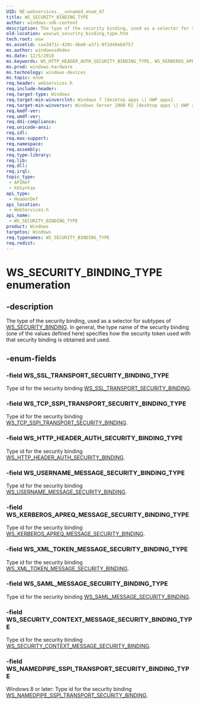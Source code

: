 ```yaml
---
UID: NE:webservices.__unnamed_enum_47
title: WS_SECURITY_BINDING_TYPE
author: windows-sdk-content
description: The type of the security binding, used as a selector for subtypes of WS_SECURITY_BINDING.
old-location: wsw\ws_security_binding_type.htm
tech.root: wsw
ms.assetid: caa3d71c-420c-4be0-a371-0f2d48ebd757
ms.author: windowssdkdev
ms.date: 12/5/2018
ms.keywords: WS_HTTP_HEADER_AUTH_SECURITY_BINDING_TYPE, WS_KERBEROS_APREQ_MESSAGE_SECURITY_BINDING_TYPE, WS_NAMEDPIPE_SSPI_TRANSPORT_SECURITY_BINDING_TYPE, WS_SAML_MESSAGE_SECURITY_BINDING_TYPE, WS_SECURITY_BINDING_TYPE, WS_SECURITY_BINDING_TYPE enumeration [Web Services for Windows], WS_SECURITY_CONTEXT_MESSAGE_SECURITY_BINDING_TYPE, WS_SSL_TRANSPORT_SECURITY_BINDING_TYPE, WS_TCP_SSPI_TRANSPORT_SECURITY_BINDING_TYPE, WS_USERNAME_MESSAGE_SECURITY_BINDING_TYPE, WS_XML_TOKEN_MESSAGE_SECURITY_BINDING_TYPE, webservices/WS_HTTP_HEADER_AUTH_SECURITY_BINDING_TYPE, webservices/WS_KERBEROS_APREQ_MESSAGE_SECURITY_BINDING_TYPE, webservices/WS_NAMEDPIPE_SSPI_TRANSPORT_SECURITY_BINDING_TYPE, webservices/WS_SAML_MESSAGE_SECURITY_BINDING_TYPE, webservices/WS_SECURITY_BINDING_TYPE, webservices/WS_SECURITY_CONTEXT_MESSAGE_SECURITY_BINDING_TYPE, webservices/WS_SSL_TRANSPORT_SECURITY_BINDING_TYPE, webservices/WS_TCP_SSPI_TRANSPORT_SECURITY_BINDING_TYPE, webservices/WS_USERNAME_MESSAGE_SECURITY_BINDING_TYPE, webservices/WS_XML_TOKEN_MESSAGE_SECURITY_BINDING_TYPE, wsw.ws_security_binding_type
ms.prod: windows-hardware
ms.technology: windows-devices
ms.topic: enum
req.header: webservices.h
req.include-header: 
req.target-type: Windows
req.target-min-winverclnt: Windows 7 [desktop apps \| UWP apps]
req.target-min-winversvr: Windows Server 2008 R2 [desktop apps \| UWP apps]
req.kmdf-ver: 
req.umdf-ver: 
req.ddi-compliance: 
req.unicode-ansi: 
req.idl: 
req.max-support: 
req.namespace: 
req.assembly: 
req.type-library: 
req.lib: 
req.dll: 
req.irql: 
topic_type:
 - APIRef
 - kbSyntax
api_type:
 - HeaderDef
api_location:
 - WebServices.h
api_name:
 - WS_SECURITY_BINDING_TYPE
product: Windows
targetos: Windows
req.typenames: WS_SECURITY_BINDING_TYPE
req.redist: 
---
```


# WS_SECURITY_BINDING_TYPE enumeration


## -description


The type of the security binding, used as a selector for subtypes of
<a href="https://msdn.microsoft.com/6c0663e8-ae73-41a2-9273-50f53534926b">WS_SECURITY_BINDING</a>.  In general, the type name of the
security binding (one of the values defined here) specifies how the
security token used with that security binding is obtained and used.
            


## -enum-fields




### -field WS_SSL_TRANSPORT_SECURITY_BINDING_TYPE

Type id for the security binding <a href="https://msdn.microsoft.com/078efc1d-a1bc-4035-919c-f927a8ceb8e6">WS_SSL_TRANSPORT_SECURITY_BINDING</a>.
                


### -field WS_TCP_SSPI_TRANSPORT_SECURITY_BINDING_TYPE

Type id for the security binding <a href="https://msdn.microsoft.com/c617f6cf-cedb-4d52-954c-fd4577260ca3">WS_TCP_SSPI_TRANSPORT_SECURITY_BINDING</a>.
                


### -field WS_HTTP_HEADER_AUTH_SECURITY_BINDING_TYPE

Type id for the security binding <a href="https://msdn.microsoft.com/c6ca6760-a927-470f-9785-7500d1711902">WS_HTTP_HEADER_AUTH_SECURITY_BINDING</a>.
                


### -field WS_USERNAME_MESSAGE_SECURITY_BINDING_TYPE

Type id for the security binding <a href="https://msdn.microsoft.com/be6d4787-fa50-4260-8236-39dd992adcae">WS_USERNAME_MESSAGE_SECURITY_BINDING</a>.
                


### -field WS_KERBEROS_APREQ_MESSAGE_SECURITY_BINDING_TYPE

Type id for the security binding <a href="https://msdn.microsoft.com/03127248-f5cc-44da-9c3d-abf016dd6bb2">WS_KERBEROS_APREQ_MESSAGE_SECURITY_BINDING</a>.
                


### -field WS_XML_TOKEN_MESSAGE_SECURITY_BINDING_TYPE

Type id for the security binding <a href="https://msdn.microsoft.com/5ca1e67a-11f5-44bb-afe8-c934837d711b">WS_XML_TOKEN_MESSAGE_SECURITY_BINDING</a>.
                


### -field WS_SAML_MESSAGE_SECURITY_BINDING_TYPE

Type id for the security binding <a href="https://msdn.microsoft.com/713afe9a-49b8-419a-b78b-d3b5a4a8d073">WS_SAML_MESSAGE_SECURITY_BINDING</a>.
                


### -field WS_SECURITY_CONTEXT_MESSAGE_SECURITY_BINDING_TYPE

Type id for the security binding <a href="https://msdn.microsoft.com/c7f45f44-25e9-4124-a0a2-eb9969f0eb99">WS_SECURITY_CONTEXT_MESSAGE_SECURITY_BINDING</a>.
                


### -field WS_NAMEDPIPE_SSPI_TRANSPORT_SECURITY_BINDING_TYPE

Windows 8 or later:
Type id for the security binding <a href="https://msdn.microsoft.com/02FCD206-23BC-4ED0-9E4A-76AB0926FD7C">WS_NAMEDPIPE_SSPI_TRANSPORT_SECURITY_BINDING</a>.
                

